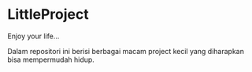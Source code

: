 # LittleProject
Enjoy your life...

Dalam repositori ini berisi berbagai macam project kecil yang diharapkan bisa mempermudah hidup.

